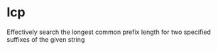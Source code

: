 # lcp
Effectively search the longest common prefix length for two specified suffixes of the given string
